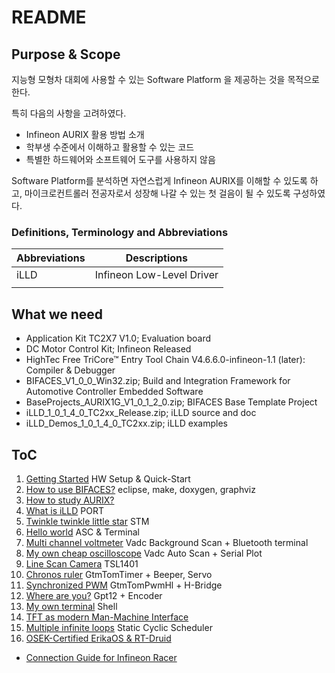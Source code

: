 # README

## Purpose & Scope
지능형 모형차 대회에 사용할 수 있는 Software Platform 을 제공하는 것을 목적으로 한다.

특히 다음의 사항을 고려하였다.

*   Infineon AURIX 활용 방법 소개
*   학부생 수준에서 이해하고 활용할 수 있는 코드
*   특별한 하드웨어와 소프트웨어 도구를 사용하지 않음

Software Platform를 분석하면 자연스럽게 Infineon AURIX를 이해할 수 있도록 하고, 
마이크로컨트롤러 전공자로서 성장해 나갈 수 있는 첫 걸음이 될 수 있도록 구성하였다.

### Definitions, Terminology and Abbreviations

| Abbreviations | Descriptions              |
| ------------- | ------------------------- |
| iLLD          | Infineon Low-Level Driver |
|               |                           |

## What we need
* Application Kit TC2X7 V1.0; Evaluation board
* DC Motor Control Kit; Infineon Released
* HighTec Free TriCore™ Entry Tool Chain V4.6.6.0-infineon-1.1 (later): Compiler & Debugger
* BIFACES_V1_0_0_Win32.zip; Build and Integration Framework for Automotive Controller Embedded Software
* BaseProjects_AURIX1G_V1_0_1_2_0.zip; BIFACES Base Template Project
* iLLD_1_0_1_4_0_TC2xx_Release.zip; iLLD source and doc
* iLLD_Demos_1_0_1_4_0_TC2xx.zip; iLLD examples




## ToC

1.  [Getting Started](./docs/GettingStarted.md)  HW Setup & Quick-Start
2.  [How to use BIFACES?](./docs/HowToUseBIFACES.md)  eclipse, make, doxygen, graphviz
3.  [How to study AURIX?](./docs/HowToStudyAurix.md)
4.  [What is iLLD](./docs/WhatIsIlld.md) PORT
5.  [Twinkle twinkle little star](./docs/TwinkleTwinkleLittleStar.md)  STM 
6.  [Hello world](./docs/HelloWorld.md)  ASC & Terminal
7.  [Multi channel voltmeter](./docs/MultiChannelVoltmeter.md)  Vadc Background Scan + Bluetooth terminal
8.  [My own cheap oscilloscope](./docs/MyOwnCheapOscilloscope.md)  Vadc Auto Scan + Serial Plot
9.  [Line Scan Camera](./docs/LineScanCamera.md) TSL1401
10.  [Chronos ruler](./docs/ChronosRuler.md) GtmTomTimer + Beeper, Servo
11.  [Synchronized PWM](./docs/SynchronizedPwm.md) GtmTomPwmHl + H-Bridge
12.  [Where are you?](./docs/WhereAreYou.md) Gpt12 + Encoder
13.  [My own terminal](./docs/MyOwnTerminal.md) Shell
14.  [TFT as modern Man-Machine Interface](./docs/TftAsModernMmi.md) 
15.  [Multiple infinite loops](./docs/MultipleInfiniteLoops.md) Static Cyclic Scheduler
16.  [OSEK-Certified ErikaOS & RT-Druid](./docs/OsekCertificedErikaOsRtDruid.md)




*   [Connection Guide for Infineon Racer](./docs/ConnectionGuide.md)

